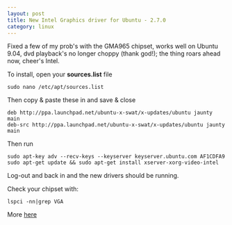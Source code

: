 ```yaml
---
layout: post
title: New Intel Graphics driver for Ubuntu - 2.7.0
category: linux
---
```


Fixed a few of my prob's with the GMA965 chipset, works well on Ubuntu 9.04, dvd playback's no longer choppy (thank god!); the thing roars ahead now, cheer's Intel.

To install, open your **sources.list** file

    sudo nano /etc/apt/sources.list

Then copy & paste these in and save & close

    deb http://ppa.launchpad.net/ubuntu-x-swat/x-updates/ubuntu jaunty main
    deb-src http://ppa.launchpad.net/ubuntu-x-swat/x-updates/ubuntu jaunty main

Then run

    sudo apt-key adv --recv-keys --keyserver keyserver.ubuntu.com AF1CDFA9
    sudo apt-get update && sudo apt-get install xserver-xorg-video-intel

Log-out and back in and the new drivers should be running.

Check your chipset with:

    lspci -nn|grep VGA

More [here](http://intellinuxgraphics.org/)

